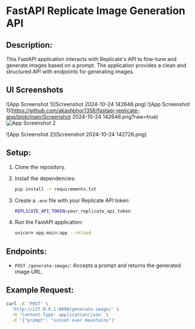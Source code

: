 # FastAPI Replicate Image Generation API

## Description:
This FastAPI application interacts with Replicate's API to fine-tune and generate images based on a prompt. The application provides a clean and structured API with endpoints for generating images.

## UI Screenshots

![App Screenshot 1](Screenshot 2024-10-24 142646.png)
![App Screenshot 1](https://github.com/akashbhor1356/fastapi-replicate-app/blob/main/Screenshot 2024-10-24 142646.png?raw=true)
![App Screenshot 2](https://github.com/akashbhor1356/fastapi-replicate-app/blob/main/screenshots/screenshot2.png?raw=true)

![App Screenshot 2](Screenshot 2024-10-24 142726.png)


## Setup:

1. Clone the repository.
2. Install the dependencies:
    ```bash
    pip install -r requirements.txt
    ```
3. Create a `.env` file with your Replicate API token:
    ```bash
    REPLICATE_API_TOKEN=your_replicate_api_token
    ```

4. Run the FastAPI application:
    ```bash
    uvicorn app.main:app --reload
    ```

## Endpoints:
- `POST /generate-image/`: Accepts a prompt and returns the generated image URL.

## Example Request:
```bash
curl -X 'POST' \
  'http://127.0.0.1:8000/generate-image/' \
  -H 'Content-Type: application/json' \
  -d '{"prompt": "sunset over mountains"}'

